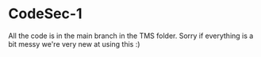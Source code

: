 # CodeSec-1
All the code is in the main branch in the TMS folder. Sorry if everything is a bit messy we're very new at using this :)
